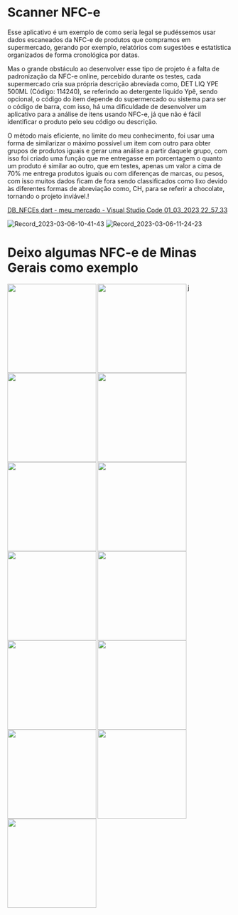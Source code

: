 # Scanner NFC-e

Esse aplicativo é um exemplo de como seria legal se pudéssemos usar dados escaneados da NFC-e de produtos que compramos em supermercado, gerando por exemplo, relatórios com sugestões e estatística organizados de forma cronológica por datas.

Mas o grande obstáculo ao desenvolver esse tipo de projeto é a falta de padronização da NFC-e online, percebido durante os testes, cada supermercado cria sua própria descrição abreviada como, DET LIQ YPE 500ML (Código: 114240), se referindo ao detergente líquido Ypê, sendo opcional, o código do item depende do supermercado ou sistema para ser o código de barra, com isso, há uma dificuldade de desenvolver um aplicativo para a análise de itens usando NFC-e, já que não é fácil identificar o produto pelo seu código ou descrição.

O método mais eficiente, no limite do meu conhecimento, foi usar uma forma de similarizar o máximo possível um item com outro para obter grupos de produtos iguais e gerar uma análise a partir daquele grupo, com isso foi criado uma função que me entregasse em porcentagem o quanto um produto é similar ao outro, que em testes, apenas um valor a cima de 70% me entrega produtos iguais ou com diferenças de marcas, ou pesos, com isso muitos dados ficam de fora sendo classificados como lixo devido às diferentes formas de abreviação como, CH, para se referir a chocolate, tornando o projeto inviável.!

[DB_NFCEs dart - meu_mercado - Visual Studio Code 01_03_2023 22_57_33](https://user-images.githubusercontent.com/9409514/223276666-f63cbfd9-5210-4088-ab6b-71aa8119733a.png)


![Record_2023-03-06-10-41-43](https://user-images.githubusercontent.com/9409514/223279834-c1fdae3f-02a1-471f-8a52-d9c01ac88010.gif)
![Record_2023-03-06-11-24-23](https://user-images.githubusercontent.com/9409514/223279871-98182fe3-f9e1-4fea-8ce8-cdf43fa35bce.gif)

# Deixo algumas NFC-e de Minas Gerais como exemplo


<img src="https://user-images.githubusercontent.com/9409514/223842933-f5784a16-d35a-4676-9445-8461413246a4.png" width="200" height="200" align="left" > 
<img src="https://user-images.githubusercontent.com/9409514/223846153-3fbf9cae-b0da-4336-90e5-e27910cf9822.png" width="200" height="200" align="left">
<img src="https://user-images.githubusercontent.com/9409514/223847238-84a53b3e-c39c-4bbe-b231-564d59da5b55.png" width="200" height="200" align="left">
<img src="https://user-images.githubusercontent.com/9409514/223847241-01e02ba6-4b81-47e6-a2ef-9f7afe750411.png" width="200" height="200" align="left">
j
<img src="https://user-images.githubusercontent.com/9409514/223847242-1562b989-b2cc-4e40-94dc-0992e9392f72.png" width="200" height="200" align="left">
<img src="https://user-images.githubusercontent.com/9409514/223847245-b1465552-bd9f-4e31-af7e-937f2a27db7c.png" width="200" height="200" align="left">
<img src="https://user-images.githubusercontent.com/9409514/223847249-ff161a4e-b579-4cc7-98fb-794112b4faf3.png" width="200" height="200" align="left">
<img src="https://user-images.githubusercontent.com/9409514/223847252-9f7e2ad6-b664-4f35-8948-69eea4d93f59.png" width="200" height="200" align="left">
<img src="https://user-images.githubusercontent.com/9409514/223847258-1b327ff9-54ca-4814-b80d-558d27d0ab06.png" width="200" height="200" align="left">
<img src="https://user-images.githubusercontent.com/9409514/223847263-209495fe-6ca1-444d-9b12-450e6db00064.png" width="200" height="200" align="left">
<img src="https://user-images.githubusercontent.com/9409514/223847264-f24a37bd-9a84-4439-8156-b7d9d951ec52.png" width="200" height="200" align="left">
<img src="https://user-images.githubusercontent.com/9409514/223847266-177fe92a-61b7-4a44-aa1b-147567435bb5.png" width="200" height="200" align="left">
<img src="https://user-images.githubusercontent.com/9409514/223847269-b7f68b10-0c5e-4c30-b6ae-810492850189.png" width="200" height="200" align="left">


